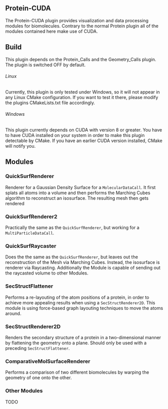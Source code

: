 ## Protein-CUDA

The Protein-CUDA plugin provides visualization and data processing modules for biomolecules. Contrary to the normal Protein plugin all of the modules contained here make use of CUDA.



## Build

This plugin depends on the Protein_Calls and the Geometry_Calls plugin. The plugin is switched OFF by default.

###### Linux

Currently, this plugin is only tested under Windows, so it will not appear in any Linux CMake configuration. If you want to test it there, please modify the plugins CMakeLists.txt file accordingly.

###### Windows

This plugin currently depends on CUDA with version 8 or greater. You have to have CUDA installed on your system in order to make this plugin detectable by CMake. If you have an earlier CUDA version installed, CMake will notify you.



## Modules

### QuickSurfRenderer

Renderer for a Gaussian Density Surface for a `MolecularDataCall`.  It first splats all atoms into a volume and then performs the Marching Cubes algorithm to reconstruct an isosurface. The resulting mesh then gets rendered

### QuickSurfRenderer2

Practically the same as the `QuickSurfRenderer`, but working for a `MultiParticleDataCall`.

### QuickSurfRaycaster

Does the the same as the `QuickSurfRenderer`, but leaves out the reconstruction of the Mesh via Marching Cubes. Instead, the isosurface is renderer via Raycasting. Additionally the Module is capable of sending out the raycasted volume to other Modules.

### SecStructFlattener

Performs a re-layouting of the atom positions of a protein, in order to achieve more appealing results when using a `SecStructRenderer2D`. This module is using force-based graph layouting techniques to move the atoms around.  

### SecStructRenderer2D

Renders the secondary structure of a protein in a two-dimensional manner by flattening the geometry onto a plane. Should only be used with a preceding `SecStructFlattener`.

### ComparativeMolSurfaceRenderer

Performs a comparison of two different biomolecules by warping the geometry of one onto the other.

### Other Modules

TODO
